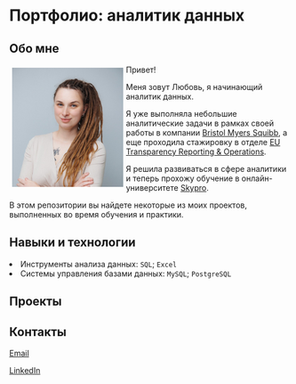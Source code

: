 
<html>
 <head>
  <meta http-equiv="Content-Type" content="text/html; charset=utf-8">
  <h1>Портфолио: аналитик данных</h1>
  <h2>Обо мне</h2>
 </head>
 <body> 
  <p><img src="https://github.com/liubchen/Lyubov-Savko/blob/main/Photo.JPG" width="200" 
  alt="Иллюстрация" align="left" 
  vspace="5" hspace="5">
<p>Привет!</p>
<p>Меня зовут Любовь, я начинающий аналитик данных.</p>
<p>Я уже выполняла небольшие аналитические задачи в рамках своей работы в компании <a href="https://www.bms.com/" target="_blank">Bristol Myers Squibb</a>, а еще проходила стажировку в отделе <a href="https://www.bms.com/about-us/responsibility/transparency.html" target="_blank">EU Transparency Reporting & Operations</a>.</p>
<p>Я решила развиваться в сфере аналитики и теперь прохожу обучение в онлайн-университете <a href="https://sky.pro/" target="_blank">Skypro</a>.</p>
<p>В этом репозитории вы найдете некоторые из моих проектов, выполненных во время обучения и практики.</p>

<h2>Навыки и технологии</h2>
<li>Инструменты анализа данных: <code>SQL</code>; <code>Excel</code></li>
<li>Системы управления базами данных: <code>MySQL</code>; <code>PostgreSQL</code></li>

<h2>Проекты</h2>


<h2>Контакты</h2>
<p><a href="lyba.savko@gmail.com" target="_blank">Email</a></p>
<p><a href="https://www.linkedin.com/in/lyubov-savko-176532274/" target="_blank">LinkedIn</a></p>
 </body>
</html>
